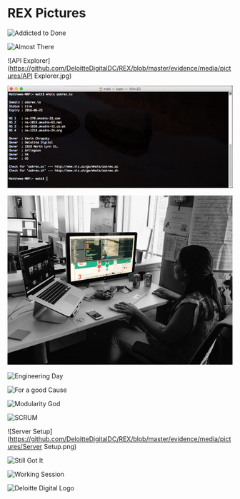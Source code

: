 REX Pictures
=================

![Addicted to Done](https://github.com/DeloitteDigitalDC/REX/blob/master/evidence/media/pictures/AddictedToDone.jpg)

![Almost There](https://github.com/DeloitteDigitalDC/REX/blob/master/evidence/media/pictures/AlmostThere.jpg)

![API Explorer](https://github.com/DeloitteDigitalDC/REX/blob/master/evidence/media/pictures/API Explorer.jpg)

![Ask Rex Who is](https://github.com/DeloitteDigitalDC/REX/blob/master/evidence/media/pictures/AskRex_whois.png)

![CSSing](https://github.com/DeloitteDigitalDC/REX/blob/master/evidence/media/pictures/CSS'ing.jpg)

![Engineering Day](https://github.com/DeloitteDigitalDC/REX/blob/master/evidence/media/pictures/EngineeringDay.png)

![For a good Cause](https://github.com/DeloitteDigitalDC/REX/blob/master/evidence/media/pictures/ForAGoodCause.png)

![Modularity God](https://github.com/DeloitteDigitalDC/REX/blob/master/evidence/media/pictures/ModularityGod.png)

![SCRUM](https://github.com/DeloitteDigitalDC/REX/blob/master/evidence/media/pictures/SCRUM.png)

![Server Setup](https://github.com/DeloitteDigitalDC/REX/blob/master/evidence/media/pictures/Server Setup.png)

![Still Got It](https://github.com/DeloitteDigitalDC/REX/blob/master/evidence/media/pictures/StillGotIt.png)

![Working Session](https://github.com/DeloitteDigitalDC/REX/blob/master/evidence/media/pictures/WorkingSession.png)

![Deloitte Digital Logo](https://github.com/DeloitteDigitalDC/REX/blob/master/evidence/media/pictures/DD_Logo.png)
